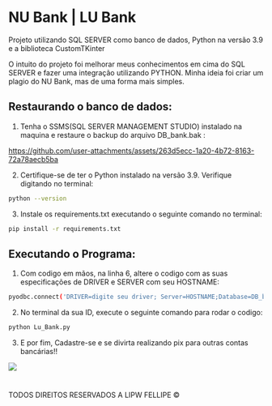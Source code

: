 # NU Bank | LU Bank
Projeto utilizando SQL SERVER como banco de dados, Python na versão 3.9 e a biblioteca CustomTKinter

O intuito do projeto foi melhorar meus conhecimentos em cima do SQL SERVER e fazer uma integração utilizando PYTHON. Minha ideia foi criar um plagio do NU Bank, mas de uma forma mais simples. 

## Restaurando o banco de dados:

1. Tenha o SSMS(SQL SERVER MANAGEMENT STUDIO) instalado na maquina e restaure o backup do arquivo DB_bank.bak :

https://github.com/user-attachments/assets/263d5ecc-1a20-4b72-8163-72a78aecb5ba

2. Certifique-se de ter o Python instalado na versão 3.9. Verifique digitando no terminal:

```bash
python --version
```
3. Instale os requirements.txt executando o seguinte comando no terminal:

```bash
pip install -r requirements.txt
```

## Executando o Programa:

1. Com codigo em mãos, na linha 6, altere o codigo com as suas especificações de DRIVER e SERVER com seu HOSTNAME:
```bash
pyodbc.connect('DRIVER=digite seu driver; Server=HOSTNAME;Database=DB_bank;Trusted_Connection=yes;TrustServerCertificate=yes;')
```
2. No terminal da sua ID, execute o seguinte comando para rodar o codigo:
```bash
python Lu_Bank.py
```
3. E por fim, Cadastre-se e se divirta realizando pix para outras contas bancárias!!

<img src="https://media.tenor.com/1MfQk9vFF7MAAAAM/anime-bye-bye-maki.gif">

#
TODOS DIREITOS RESERVADOS A LIPW FELLIPE 	&#169;
